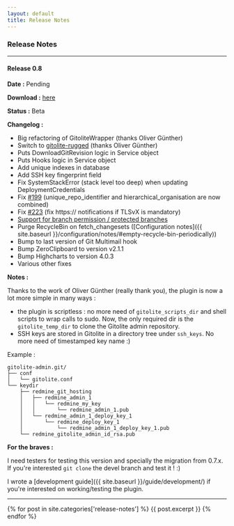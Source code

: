 ```yaml
---
layout: default
title: Release Notes
---
```


<div id="toc">
</div>


### Release Notes
***

#### Release 0.8

**Date   :** Pending

**Download :** [here](https://github.com/jbox-web/redmine_git_hosting/releases/tag/0.8.0)

**Status :** Beta

**Changelog :**

* Big refactoring of GitoliteWrapper (thanks Oliver Günther)
* Switch to [gitolite-rugged](https://github.com/oliverguenther/gitolite-rugged) (thanks Oliver Günther)
* Puts DownloadGitRevision logic in Service object
* Puts Hooks logic in Service object
* Add unique indexes in database
* Add SSH key fingerprint field
* Fix SystemStackError (stack level too deep) when updating DeploymentCredentials
* Fix [#199](https://github.com/jbox-web/redmine_git_hosting/issues/199) (unique_repo_identifier and hierarchical_organisation are now combined)
* Fix [#223](https://github.com/jbox-web/redmine_git_hosting/pull/223) (fix https:// notifications if TLSvX is mandatory)
* [Support for branch permission / protected branches](https://github.com/jbox-web/redmine_git_hosting/issues/86)
* Purge RecycleBin on fetch_changesets ([Configuration notes]({{ site.baseurl }}/configuration/notes/#empty-recycle-bin-periodically))
* Bump to last version of Git Multimail hook
* Bump ZeroClipboard to version v2.1.1
* Bump Highcharts to version 4.0.3
* Various other fixes

**Notes :**

Thanks to the work of Oliver Günther (really thank you), the plugin is now a lot more simple in many ways :

* the plugin is scriptless : no more need of ```gitolite_scripts_dir``` and shell scripts to wrap calls to sudo. Now, the only required dir is the ```gitolite_temp_dir``` to clone the Gitolite admin repository.
* SSH keys are stored in Gitolite in a directory tree under ```ssh_keys```. No more need of timestamped key name :)

Example :


    gitolite-admin.git/
    ├── conf
    │   └── gitolite.conf
    └── keydir
        ├── redmine_git_hosting
        │   ├── redmine_admin_1
        │   │   └── redmine_my_key
        │   │       └── redmine_admin_1.pub
        │   └── redmine_admin_1_deploy_key_1
        │       └── redmine_deploy_key_1
        │           └── redmine_admin_1_deploy_key_1.pub
        └── redmine_gitolite_admin_id_rsa.pub


**For the braves :**

I need testers for testing this version and specially the migration from 0.7.x. If you're interested ```git clone``` the devel branch and test it ! :)

I wrote a [development guide]({{ site.baseurl }}/guide/development/) if you're interested on working/testing the plugin.

***

{% for post in site.categories['release-notes'] %}
  {{ post.excerpt }}
{% endfor %}
